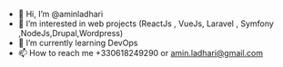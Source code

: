 - 👋 Hi, I’m @aminladhari
- 👀 I’m interested in web projects (ReactJs , VueJs, Laravel , Symfony ,NodeJs,Drupal,Wordpress)
- 🌱 I’m currently learning DevOps
- 📫 How to reach me +330618249290 or amin.ladhari@gmail.com

<!---
aminladhari/aminladhari is a ✨ special ✨ repository because its `README.md` (this file) appears on your GitHub profile.
You can click the Preview link to take a look at your changes.
--->
